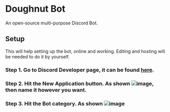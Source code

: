 # Doughnut Bot
An open-source multi-purpose Discord Bot.


## Setup
This will help setting up the bot, online and working. Editing and hosting will be needed to do it by yourself.

### Step 1. Go to Discord Developer page, it can be found [here](https://discord.com/developers/applications/).
### Step 2. Hit the New Application button. As shown ![image](https://imgur.com/a32OesZ), then name it however you want.
### Step 3. Hit the Bot category. As shown ![image]()

